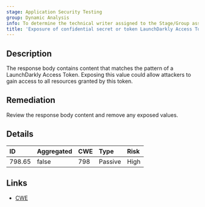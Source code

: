 ```yaml
---
stage: Application Security Testing
group: Dynamic Analysis
info: To determine the technical writer assigned to the Stage/Group associated with this page, see https://handbook.gitlab.com/handbook/product/ux/technical-writing/#assignments
title: 'Exposure of confidential secret or token LaunchDarkly Access Token'
---
```


## Description

The response body contains content that matches the pattern of a LaunchDarkly Access Token.
Exposing this value could allow attackers to gain access to all resources granted by this token.

## Remediation

Review the response body content and remove any exposed values.

## Details

| ID | Aggregated | CWE | Type | Risk |
|:---|:-----------|:----|:-----|:-----|
| 798.65 | false | 798 | Passive | High |

## Links

- [CWE](https://cwe.mitre.org/data/definitions/798.html)
